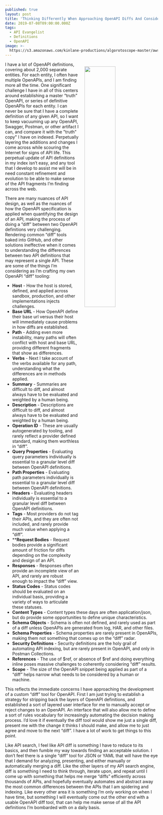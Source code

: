 ```yaml
---
published: true
layout: post
title: 'Thinking Differently When Approaching OpenAPI Diffs And Considering How To Layer Each Potential Change'
date: 2019-07-08T09:00:00.000Z
tags:
  - API Evangelist
  - Definitions
  - OpenAPI
image: >-
  https://s3.amazonaws.com/kinlane-productions/algorotoscope-master/aws-s3-stories-server-cloud1-feed-people.jpg
---
```

<img src="{{ page.image }}" width="45%" align="right" style="padding: 15px;" />
I have a lot of OpenAPI definitions, covering about 2,000 separate entities. For each entity, I often have multiple OpenAPIs, and I am finding more all the time. One significant challenge I have in all of this centers around establishing a master “truth” OpenAPI, or series of definitive OpenAPIs for each entity. I can never be sure that I have a complete definition of any given API, so I want to keep vacuuming up any OpenAPI, Swagger, Postman, or other artifact I can, and compare it with the "truth" copy" I have on indexed. Perpetually layering the additions and changes I come across while scouring the Internet for signs of API life. This perpetual update of API definitions in my index isn’t easy, and any tool that I develop to assist me will be in need constant refinement and evolution to be able to make sense of the API fragments I’m finding across the web.

There are many nuances of API design, as well as the nuances of how the OpenAPI specification is applied when quantifying the design of an API, making the process of doing a “diff” between two OpenAPI definitions very challenging. Rendering common “diff” tools baked into GitHub, and other solutions ineffective when it comes to understanding the differences between two API definitions that may represent a single API. These are some of the things I’m considering as I’m crafting my own OpenAPI “diff” tooling:

- **Host** - How the host is stored, defined, and applied across sandbox, production, and other implementations injects challenges.
- **Base URL** - How OpenAPI define their base url versus their host will immediately cause problems in how diffs are established.
- **Path** - Adding even more instability, many paths will often conflict with host and base URL, providing different fragments that show as differences.
- **Verbs** - Next I take account of the verbs available for any path, understanding what the differences are in methods applied.
- **Summary** - Summaries are difficult to diff, and almost always have to be evaluated and weighted by a human being.
- **Description** -  Descriptions are difficult to diff, and almost always have to be evaluated and weighted by a human being.
- **Operation ID** - These are usually autogenerated by tooling, and rarely reflect a provider defined standard, making them worthless in “diff”.
- **Query Properties** - Evaluating query parameters individually is essential to a granular level diff between OpenAPI definitions.
- **Path Properties** - Evaluating path parameters individually is essential to a granular level diff between OpenAPI definitions.
- **Headers** - Evaluating headers individually is essential to a granular level diff between OpenAPI definitions.
- **Tags** - Most providers do not tag their APIs, and they are often not included, and rarely provide much value when applying a “diff”.
- ****Request Bodies** - Request bodies provide a significant amount of friction for diffs depending on the complexity and design of an API.
- **Responses** - Responses often provide an incomplete view of an API, and rarely are robust enough to impact the “diff” view.
- **Status Codes** - Status codes should be evaluated on an individual basis, providing a variety of ways to articulate these statuses.
- **Content Types** - Content types these days are often application/json, but do provide some opportunities to define unique characteristics.
- **Schema Objects** - Schema is often not defined, and rarely used as part of a diff unless OpenAPIs are generated from log, HAR, and other files.
- **Schema Properties** - Schema properties are rarely present in OpenAPIs, making them not something that comes  up on the “diff” radar.
- **Security Definitions** - Security definitions are the holy grail of automating API indexing, but are rarely present in OpenAPI, and only in Postman Collections.
- **References** - The use of $ref, or absence of $ref and doing everything inline poses massive challenges to coherently considering “diff” results.
- **Scope** - The size of the OpenAPI snippet being applied as part of a “diff” helps narrow what needs to be considered by a human or machine.

This reflects the immediate concerns I have approaching the development of a custom “diff” tool for OpenAPI. First I am just trying to establish a strategy for stripping back the layers of OpenAPI definitions, and established a sort of layered user interface for me to manually accept or reject changes to an OpenAPI. An interface that will also allow me to define a sort of rules vocabulary for increasingly automating the decision making process. I’d love it if eventually the diff tool would show me just a single diff, present me with the change it thinks I should make, and allow me to just agree and move to the next “diff”. I have a lot of work to get things to this point.

Like API search, I feel like API diff is something I have to reduce to its basics, and then fumble my way towards finding an acceptable solution. I don’t feel there is a single “diff” tool for JSON or YAML that will have the eye that I demand for analyzing, presenting, and either manually or automatically merging a diff. Like the other layers of my API search engine, diff is something I need to think through, iterate upon, and repeat until I come up with something that helps me merge “diffs” efficiently across thousands of APIs, and hopefully eventually automates and abstract away the most common differences between the APIs that I am spidering and indexing. Like every other area it is something I’m only working on when I have time, but something I will eventually come out the other end with a usable OpenAPI diff tool, that can help me make sense of all the API definitions I’m bombarded with on a daily basis.
